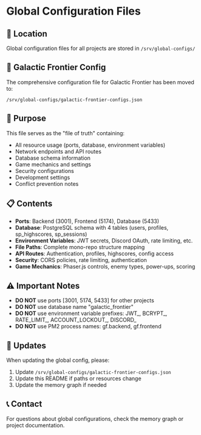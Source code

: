 # Global Configuration Files

## 📁 Location
Global configuration files for all projects are stored in `/srv/global-configs/`

## 📄 Galactic Frontier Config
The comprehensive configuration file for Galactic Frontier has been moved to:
```
/srv/global-configs/galactic-frontier-configs.json
```

## 🔗 Purpose
This file serves as the "file of truth" containing:
- All resource usage (ports, database, environment variables)
- Network endpoints and API routes
- Database schema information
- Game mechanics and settings
- Security configurations
- Development settings
- Conflict prevention notes

## 📋 Contents
- **Ports**: Backend (3001), Frontend (5174), Database (5433)
- **Database**: PostgreSQL schema with 4 tables (users, profiles, sp_highscores, sp_sessions)
- **Environment Variables**: JWT secrets, Discord OAuth, rate limiting, etc.
- **File Paths**: Complete mono-repo structure mapping
- **API Routes**: Authentication, profiles, highscores, config access
- **Security**: CORS policies, rate limiting, authentication
- **Game Mechanics**: Phaser.js controls, enemy types, power-ups, scoring

## ⚠️ Important Notes
- **DO NOT** use ports [3001, 5174, 5433] for other projects
- **DO NOT** use database name "galactic_frontier"
- **DO NOT** use environment variable prefixes: JWT_, BCRYPT_, RATE_LIMIT_, ACCOUNT_LOCKOUT_, DISCORD_
- **DO NOT** use PM2 process names: gf.backend, gf.frontend

## 🔄 Updates
When updating the global config, please:
1. Update `/srv/global-configs/galactic-frontier-configs.json`
2. Update this README if paths or resources change
3. Update the memory graph if needed

## 📞 Contact
For questions about global configurations, check the memory graph or project documentation.
